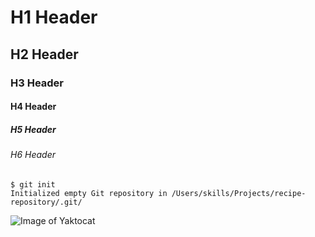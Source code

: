 # H1 Header 
## H2 Header
### H3 Header
#### H4 Header
##### H5 Header
###### H6 Header

```
$ git init
Initialized empty Git repository in /Users/skills/Projects/recipe-repository/.git/
```

![Image of Yaktocat](https://octodex.github.com/images/yaktocat.png)
